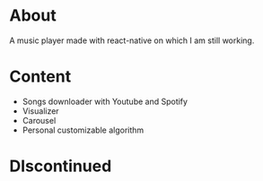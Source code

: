 # About

A music player made with react-native on which I am still working.

# Content

- Songs downloader with Youtube and Spotify
- Visualizer
- Carousel
- Personal customizable algorithm

# DIscontinued
